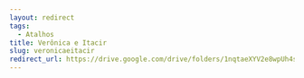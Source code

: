 ```yaml
---
layout: redirect
tags:
  - Atalhos
title: Verônica e Itacir
slug: veronicaeitacir
redirect_url: https://drive.google.com/drive/folders/1nqtaeXYV2e8wpUh4saql8prbdAkMI0hl?usp=drive_link
---
```

